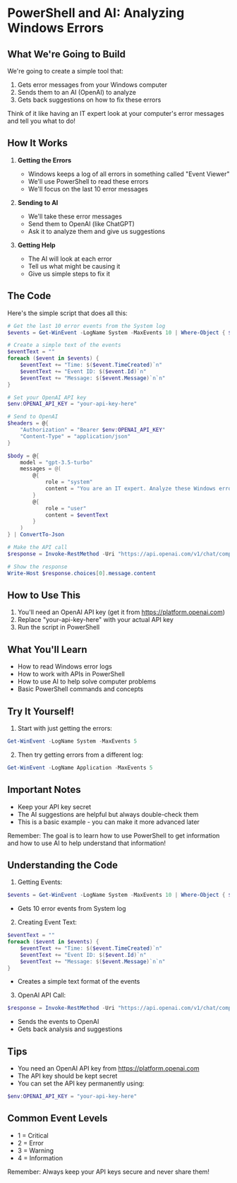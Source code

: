 # PowerShell and AI: Analyzing Windows Errors

## What We're Going to Build
We're going to create a simple tool that:
1. Gets error messages from your Windows computer
2. Sends them to an AI (OpenAI) to analyze
3. Gets back suggestions on how to fix these errors

Think of it like having an IT expert look at your computer's error messages and tell you what to do!

## How It Works
1. **Getting the Errors**
   - Windows keeps a log of all errors in something called "Event Viewer"
   - We'll use PowerShell to read these errors
   - We'll focus on the last 10 error messages

2. **Sending to AI**
   - We'll take these error messages
   - Send them to OpenAI (like ChatGPT)
   - Ask it to analyze them and give us suggestions

3. **Getting Help**
   - The AI will look at each error
   - Tell us what might be causing it
   - Give us simple steps to fix it

## The Code
Here's the simple script that does all this:

```powershell
# Get the last 10 error events from the System log
$events = Get-WinEvent -LogName System -MaxEvents 10 | Where-Object { $_.Level -eq 2 }

# Create a simple text of the events
$eventText = ""
foreach ($event in $events) {
    $eventText += "Time: $($event.TimeCreated)`n"
    $eventText += "Event ID: $($event.Id)`n"
    $eventText += "Message: $($event.Message)`n`n"
}

# Set your OpenAI API key
$env:OPENAI_API_KEY = "your-api-key-here"

# Send to OpenAI
$headers = @{
    "Authorization" = "Bearer $env:OPENAI_API_KEY"
    "Content-Type" = "application/json"
}

$body = @{
    model = "gpt-3.5-turbo"
    messages = @(
        @{
            role = "system"
            content = "You are an IT expert. Analyze these Windows errors and provide simple suggestions to fix them."
        }
        @{
            role = "user"
            content = $eventText
        }
    )
} | ConvertTo-Json

# Make the API call
$response = Invoke-RestMethod -Uri "https://api.openai.com/v1/chat/completions" -Method Post -Headers $headers -Body $body

# Show the response
Write-Host $response.choices[0].message.content
```

## How to Use This
1. You'll need an OpenAI API key (get it from https://platform.openai.com)
2. Replace "your-api-key-here" with your actual API key
3. Run the script in PowerShell

## What You'll Learn
- How to read Windows error logs
- How to work with APIs in PowerShell
- How to use AI to help solve computer problems
- Basic PowerShell commands and concepts

## Try It Yourself!
1. Start with just getting the errors:
```powershell
Get-WinEvent -LogName System -MaxEvents 5
```

2. Then try getting errors from a different log:
```powershell
Get-WinEvent -LogName Application -MaxEvents 5
```

## Important Notes
- Keep your API key secret
- The AI suggestions are helpful but always double-check them
- This is a basic example - you can make it more advanced later

Remember: The goal is to learn how to use PowerShell to get information and how to use AI to help understand that information!

## Understanding the Code

1. Getting Events:
```powershell
$events = Get-WinEvent -LogName System -MaxEvents 10 | Where-Object { $_.Level -eq 2 }
```
- Gets 10 error events from System log

2. Creating Event Text:
```powershell
$eventText = ""
foreach ($event in $events) {
    $eventText += "Time: $($event.TimeCreated)`n"
    $eventText += "Event ID: $($event.Id)`n"
    $eventText += "Message: $($event.Message)`n`n"
}
```
- Creates a simple text format of the events

3. OpenAI API Call:
```powershell
$response = Invoke-RestMethod -Uri "https://api.openai.com/v1/chat/completions" -Method Post -Headers $headers -Body $body
```
- Sends the events to OpenAI
- Gets back analysis and suggestions

## Tips
- You need an OpenAI API key from https://platform.openai.com
- The API key should be kept secret
- You can set the API key permanently using:
```powershell
$env:OPENAI_API_KEY = "your-api-key-here"
```

## Common Event Levels
- 1 = Critical
- 2 = Error
- 3 = Warning
- 4 = Information

Remember: Always keep your API keys secure and never share them!

